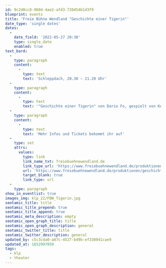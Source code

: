 ```yaml
---
id: 9c2d8cc8-960d-4ae2-afd3-720454b1d3f9
blueprint: events
title: 'Freie Bühne Wendland "Geschichte einer Tigerin"'
date_type: 'single dates'
dates:
  -
    date_field: '2022-05-27 20:30'
    type: single_date
    enabled: true
text_bard:
  -
    type: paragraph
    content:
      -
        type: text
        text: 'Schleppdach, 20.30 – 21.20 Uhr'
  -
    type: paragraph
    content:
      -
        type: text
        text: '"Geschichte einer Tigerin" von Dario Fo, gespielt von Kerstin Wittstamm, Regie: Caspar Harlan'
  -
    type: paragraph
    content:
      -
        type: text
        text: 'Mehr Infos und Tickets bekommt ihr auf'
  -
    type: set
    attrs:
      values:
        type: link
        link_name_txt: freiebuehnewendland.de
        link_type_url: 'https://www.freiebuehnewendland.de/produktionen/geschichte-einer-tigerin/'
        url: 'https://www.freiebuehnewendland.de/produktionen/geschichte-einer-tigerin/'
        target_blank: true
        link_type: url
  -
    type: paragraph
show_in_eventlist: true
images_img: klp_22/FBW_Tigerin.jpg
seotamic_title: title
seotamic_title_prepend: true
seotamic_title_append: true
seotamic_meta_description: empty
seotamic_open_graph_title: title
seotamic_open_graph_description: general
seotamic_twitter_title: title
seotamic_twitter_description: general
updated_by: c5c3cda0-a87c-4527-b49b-ef338041cae9
updated_at: 1652997859
tags:
  - klp
  - theater
---
```

